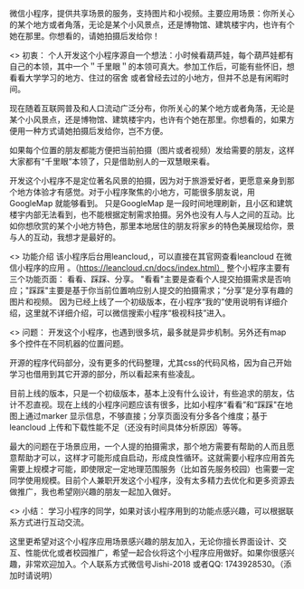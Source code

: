 微信小程序，提供共享场景的服务，支持图片和小视频。主要应用场景：你所关心的某个地方或者角落，无论是某个小风景点，还是博物馆、建筑楼宇内，也许有个她在那里。你想看的，请她拍摄后发给你！

<> 初衷：
个人开发这个小程序源自一个想法：小时候看葫芦娃，每个葫芦娃都有自己的本领，其中一个＂千里眼＂的本领可真大。参加工作后，可能有些怀旧，想看看大学学习的地方、住过的宿舍 或者曾经去过的小地方，但并不总是有闲暇时间。

现在随着互联网普及和人口流动广泛分布，你所关心的某个地方或者角落，无论是某个小风景点，还是博物馆、建筑楼宇内，也许有个她在那里。你想看的，如果方便用一种方式请她拍摄后发给你，岂不方便。

如果每个位置的朋友都能方便把当前拍摄（图片或者视频）发给需要的朋友，这样大家都有“千里眼”本领了，只是借助别人的一双慧眼来看。

开发这个小程序不是定位著名风景的拍摄，因为对于旅游爱好者，更愿意亲身到那个地方体验才有感觉。对于小程序聚焦的小地方，可能很多朋友说，用GoogleMap 就能够看到。 只是GoogleMap 是一段时间地理刷新，且小区和建筑楼宇内部无法看到，也不能根据定制需求拍摄。另外也没有人与人之间的互动。比如你想欣赏的某个小地方特色，那里本地居住的朋友将家乡的特色美展现给你，景与人的互动，我想才是最好的。


<> 功能介绍
该小程序后台用leancloud,，可以直接在其官网查看leancloud 在微信小程序的应用 。（https://leancloud.cn/docs/index.html）
整个小程序主要有三个功能页面： 看看、踩踩、分享。
"看看"主要是查看个人提交拍摄需求是否响应；"踩踩"主要是基于你当前位置响应别人提交的拍摄需求；“分享”是分享有趣的图片和视频。
因为已经上线了一个初级版本，在小程序“我的”使用说明有详细介绍，这里就不详细介绍，可以微信搜索小程序“极视科技”进入。
  

<> 问题：
开发这个小程序，也遇到很多坑，最多就是异步机制。另外还有map 多个控件在不同机器的位置问题。 

开源的程序代码部分，没有更多的代码整理，尤其css的代码风格，因为自己开始学习也借用到其它开源的部分，所以看起来有些凌乱。

目前上线的版本，只是一个初级版本，基本上没有什么设计，有些追求的朋友，估计不忍直视。现在上线的小程序问题应该有很多，比如小程序“看看”和“踩踩"在地图上通过marker 显示信息，不够直接；分享页面没有分多各个维度；基于leancloud 上传和下载性能不足（还没有时间具体分析原因）等等。

最大的问题在于场景应用，一个人提的拍摄需求，那个地方需要有帮助的人而且愿意帮助才可以，这样才可能形成自启动，形成良性循环。这就需要小程序应用首先需要上规模才可能，即使限定一定地理范围服务（比如首先服务校园）也需要一定同学使用规模。目前个人兼职开发这个小程序，没有太多精力去优化和更多资源去做推广，我也希望刚兴趣的朋友一起加入做好。

<> 小结：
学习小程序的同学，如果对该小程序用到的功能点感兴趣，可以根据联系方式进行互动交流。

这里更希望对这个小程序应用场景感兴趣的朋友加入，无论你擅长界面设计、交互、性能优化或者校园推广，希望一起合伙将这个小程序应用做好。如果你很感兴趣，非常欢迎加入。个人联系方式微信号Jishi-2018  或者QQ: 1743928530。（添加时请说明）






